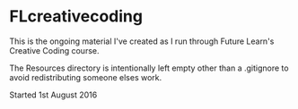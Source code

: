 # FLcreativecoding

This is the ongoing material I've created as I run through Future Learn's Creative Coding course.

The Resources directory is intentionally left empty other than a .gitignore to avoid redistributing someone elses work.

Started 1st August 2016
